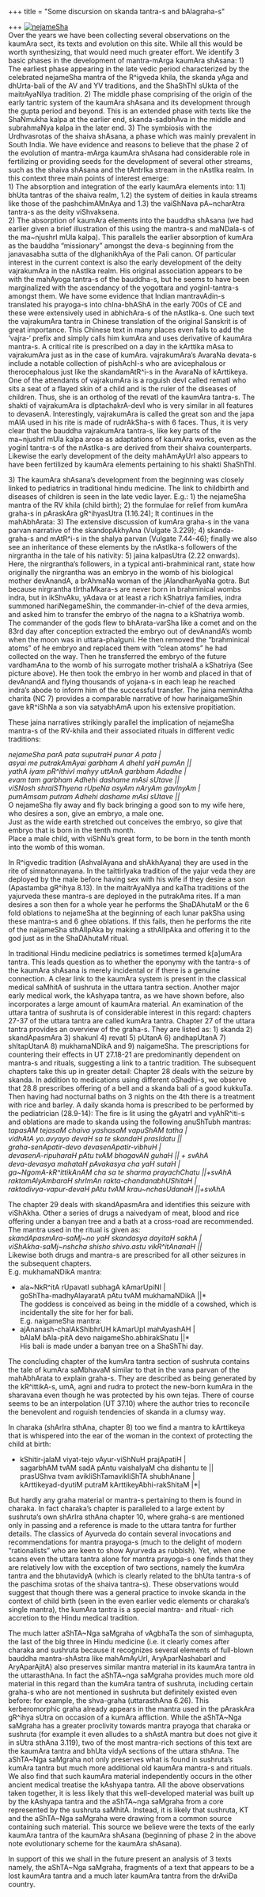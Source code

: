 +++
title = "Some discursion on skanda tantra-s and bAlagraha-s"

+++
[![](https://i2.wp.com/farm4.static.flickr.com/3184/2828977611_2ea439e712_o.jpg
"nejameSha")](http://farm4.static.flickr.com/3184/2828977611_2ea439e712_o.jpg)  
Over the years we have been collecting several observations on the
kaumAra sect, its texts and evolution on this site. While all this would
be worth synthesizing, that would need much greater effort. We identify
3 basic phases in the development of mantra-mArga kaumAra shAsana: 1)
The earliest phase appearing in the late vedic period characterized by
the celebrated nejameSha mantra of the R^igveda khila, the skanda yAga
and dhUrta-bali of the AV and YV traditions, and the ShaShThI sUkta of
the maitrAyaNIya tradition. 2) The middle phase comprising of the origin
of the early tantric system of the kaumAra shAsana and its development
through the gupta period and beyond. This is an extended phase with
texts like the ShaNmukha kalpa at the earlier end, skanda-sadbhAva in
the middle and subrahmaNya kalpa in the later end. 3) The symbiosis with
the Urdhvasrotas of the shaiva shAsana, a phase which was mainly
prevalent in South India. We have evidence and reasons to believe that
the phase 2 of the evolution of mantra-mArga kaumAra shAsana had
considerable role in fertilizing or providing seeds for the development
of several other streams, such as the shaiva shAsana and the tAntrIka
stream in the nAstIka realm. In this context three main points of
interest emerge:  
1\) The absorption and integration of the early kaumAra elements into:
1.1) bhUta tantras of the shaiva realm, 1.2) the system of deities in
kaula streams like those of the pashchimAMnAya and 1.3) the vaiShNava
pA\~ncharAtra tantra-s as the deity viShvaksena.  
2\) The absorption of kaumAra elements into the bauddha shAsana (we had
earlier given a brief illustration of this using the mantra-s and
maNDala-s of the ma\~njushrI mUla kalpa). This parallels the earlier
absorption of kumAra as the bauddha “missionary” amongst the deva-s
beginning from the janavasabha sutta of the dIghanikhAya of the Pali
canon. Of particular interest in the current context is also the early
development of the deity vajrakumAra in the nAstIka realm. His original
association appears to be with the mahAyoga tantra-s of the bauddha-s,
but he seems to have been marginalized with the ascendancy of the
yogottara and yoginI-tantra-s amongst them. We have some evidence that
Indian mantravAdin-s translated his prayoga-s into chIna-bhAShA in the
early 700s of CE and these were extensively used in abhichAra-s of the
nAstIka-s. One such text the vajrakumAra tantra in Chinese translation
of the original Sanskrit is of great importance. This Chinese text in
many places even fails to add the ‘vajra-‘ prefix and simply calls him
kumAra and uses derivative of kaumAra mantra-s. A critical rite is
prescribed on a day in the kArttika mAsa to vajrakumAra just as in the
case of kumAra. vajrakumAra’s AvaraNa devata-s include a notable
collection of pishAchI-s who are avicephalous or therocephalous just
like the skandamAtR^i-s in the AvaraNa of kArttikeya. One of the
attendants of vajrakumAra is a roguish devI called rematI who sits a
seat of a flayed skin of a child and is the ruler of the diseases of
children. Thus, she is an ortholog of the revatI of the kaumAra
tantra-s. The shakti of vajrakumAra is dIptachakrA-devI who is very
similar in all features to devasenA. Interestingly, vajrakumAra is
called the great son and the japa mAlA used in his rite is made of
rudrAkSha-s with 6 faces. Thus, it is very clear that the bauddha
vajrakumAra tantra-s, like key parts of the ma\~njushrI mUla kalpa arose
as adaptations of kaumAra works, even as the yoginI tantra-s of the
nAstIka-s are derived from their shaiva counterparts. Likewise the early
development of the deity mahAmAyUrI also appears to have been fertilized
by kaumAra elements pertaining to his shakti ShaShThI.

3\) The kaumAra shAsana’s development from the beginning was closely
linked to pediatrics in traditional hindu medicine. The link to
childbirth and diseases of children is seen in the late vedic layer.
E.g.: 1) the nejameSha mantra of the RV khila (child birth); 2) the
formulae for relief from kumAra graha-s in pAraskAra gR^ihyasUtra
(1.16.24); It continues in the mahAbhArata: 3) The extensive discussion
of kumAra graha-s in the vana parvan narrative of the skandopAkhyAna
(Vulgate 3.229); 4) skanda- graha-s and mAtR^i-s in the shalya parvan
(Vulgate 7.44-46); finally we also see an inheritance of these elements
by the nAstIka-s followers of the nirgrantha in the tale of his
nativity: 5) jaina kalpasUtra (2.22 onwards). Here, the nirgrantha’s
followers, in a typical anti-brahminical rant, state how originally the
nirgrantha was an embryo in the womb of his biological mother devAnandA,
a brAhmaNa woman of the jAlandharAyaNa gotra. But because nirgrantha
tIrthaMkara-s are never born in brahminical wombs indra, but in
ikShvAku, yAdava or at least a rich kShatriya families, indra summoned
hariNegameShin, the commander-in-chief of the deva armies, and asked him
to transfer the embryo of the nagna to a kShatriya womb. The commander
of the gods flew to bhArata-varSha like a comet and on the 83rd day
after conception extracted the embryo out of devAnandA’s womb when the
moon was in uttara-phalguni. He then removed the “brahminical atoms” of
he embryo and replaced them with “clean atoms” he had collected on the
way. Then he transferred the embryo of the future vardhamAna to the womb
of his surrogate mother trishalA a kShatriya (See picture above). He
then took the embryo in her womb and placed in that of devAnandA and
flying thousands of yojana-s in each leap he reached indra’s abode to
inform him of the successful transfer. The jaina neminAtha charita (NC
7) provides a comparable narrative of how harinaigameShin gave kR^iShNa
a son via satyabhAmA upon his extensive propitiation.

These jaina narratives strikingly parallel the implication of nejameSha
mantra-s of the RV-khila and their associated rituals in different vedic
traditions:

*nejameSha parA pata suputraH punar A pata |  
asyai me putrakAmAyai garbham A dhehI yaH pumAn ||  
yathA iyam pR^ithivI mahyy uttAnA garbham Adadhe |  
evam tam garbham Adhehi dashame mAsi sUtave ||  
viSNosh shraiSThyena rUpeNa asyAm nAryAm gavInyAm |  
pumAmsam putram Adhehi dashame mAsi sUtave ||*  
O nejameSha fly away and fly back bringing a good son to my wife here,
who desires a son, give an embryo, a male one.  
Just as the wide earth stretched out conceives the embryo, so give that
embryo that is born in the tenth month.  
Place a male child, with viShNu’s great form, to be born in the tenth
month into the womb of this woman.

In R^igvedic tradition (AshvalAyana and shAkhAyana) they are used in the
rite of simnatonnayana. In the taittirIyaka tradition of the yajur veda
they are deployed by the male before having sex with his wife if they
desire a son (Apastamba gR^ihya 8.13). In the maitrAyaNIya and kaTha
traditions of the yajurveda these mantra-s are deployed in the putrakAma
rites. If a man desires a son then for a whole year he performs the
ShaDAhutaM or the 6 fold oblations to nejameSha at the beginning of each
lunar pakSha using these mantra-s and 6 ghee oblations. If this fails,
then he performs the rite of the naijameSha sthAlIpAka by making a
sthAlIpAka and offering it to the god just as in the ShaDAhutaM ritual.

In traditional Hindu medicine pediatrics is sometimes termed k\[a\]umAra
tantra. This leads question as to whether the eponymy with the tantra-s
of the kaumAra shAsana is merely incidental or if there is a genuine
connection. A clear link to the kaumAra system is present in the
classical medical saMhitA of sushruta in the uttara tantra section.
Another major early medical work, the kAshyapa tantra, as we have shown
before, also incorporates a large amount of kaumAra material. An
examination of the uttara tantra of sushruta is of considerable interest
in this regard: chapters 27-37 of the uttara tantra are called kumAra
tantra. Chapter 27 of the uttara tantra provides an overview of the
graha-s. They are listed as: 1) skanda 2) skandApasmAra 3) shakunI 4)
revatI 5) pUtanA 6) andhapUtanA 7) shItapUtanA 8) mukhamaNDikA and 9)
naigameSha. The prescriptions for countering their effects in UT
27.18-21 are predominantly dependent on mantra-s and rituals, suggesting
a link to a tantric tradition. The subsequent chapters take this up in
greater detail: Chapter 28 deals with the seizure by skanda. In addition
to medications using different oShadhi-s, we observe that 28.8
prescribes offering of a bell and a skanda bali of a good kukkuTa. Then
having had nocturnal baths on 3 nights on the 4th there is a treatment
with rice and barley. A daily skanda homa is prescribed to be performed
by the pediatrician (28.9-14): The fire is lit using the gAyatrI and
vyAhR^iti-s and oblations are made to skanda using the following
anuShTubh mantras:  
*tapasAM tejasaM chaiva yashasaM vapuShAM tatha |  
vidhAtA yo.avyayo devaH sa te skandaH prasIdatu ||  
graha-senApatir-devo devasenApatir-vibhuH |  
devasenA-ripuharaH pAtu tvAM bhagavAN guhaH || + svAhA  
deva-devasya mahataH pAvakasya cha yaH sutaH |  
ga\~NgomA-kR^ittikAnAM cha sa te sharma prayachChatu ||+svAhA  
raktamAlyAmbaraH shrImAn rakta-chandanabhUShitaH |  
raktadivya-vapur-devaH pAtu tvAM krau\~nchasUdanaH ||+svAhA*

The chapter 29 deals with skandApasmAra and identifies this seizure with
viShAkha. Other a series of drugs a naivedyam of meat, blood and rice
offering under a banyan tree and a bath at a cross-road are recommended.
The mantra used in the ritual is given as:  
*skandApasmAra-saMj\~no yaH skandasya dayitaH sakhA |  
viShAkha-saMj\~nshcha shisho shivo.astu vikR^itAnanaH ||*  
Likewise both drugs and mantra-s are prescribed for all other seizures
in the subsequent chapters.  
E.g. mukhamaNDikA mantra:  
* ala\~NkR^itA rUpavatI subhagA kAmarUpiNI |  
goShTha-madhyAlayaratA pAtu tvAM mukhamaNDikA ||*  
The goddess is conceived as being in the middle of a cowshed, which is
incidentally the site for her for bali.  
E.g. naigameSha mantra:  
* ajAnanash-chalAkShibhrUH kAmarUpI mahAyashAH |  
bAlaM bAla-pitA devo naigameSho.abhirakShatu ||*  
His bali is made under a banyan tree on a ShaShThi day.

The concluding chapter of the kumAra tantra section of sushruta contains
the tale of kumAra saMbhavaM similar to that in the vana parvan of the
mahAbhArata to explain graha-s. They are described as being generated by
the kR^ittikA-s, umA, agni and rudra to protect the new-born kumAra in
the sharavana even though he was protected by his own tejas. There of
course seems to be an interpolation (UT 37.10) where the author tries to
reconcile the benevolent and roguish tendencies of skanda in a clumsy
way.

In charaka (shArIra sthAna, chapter 8) too we find a mantra to
kArttikeya that is whispered into the ear of the woman in the context of
protecting the child at birth:  
* kShitir-jalaM viyat-tejo vAyur-viShNuH prajApatiH |  
sagarbhAM tvAM sadA pAntu vaishalyaM cha dishantu te ||  
prasUShva tvam avikliShTamavikliShTA shubhAnane |  
kArttikeyad-dyutiM putraM kArttikeyAbhi-rakShitaM |*|

But hardly any graha material or mantra-s pertaining to them is found in
charaka. In fact charaka’s chapter is paralleled to a large extent by
sushruta’s own shArIra sthAna chapter 10, where graha-s are mentioned
only in passing and a reference is made to the uttara tantra for further
details. The classics of Ayurveda do contain several invocations and
recommendations for mantra prayoga-s (much to the delight of modern
“rationalists” who are keen to show Ayurveda as rubbish). Yet, when
one scans even the uttara tantra alone for mantra prayoga-s one finds
that they are relatively low with the exception of two sections, namely
the kumAra tantra and the bhutavidyA (which is clearly related to the
bhUta tantra-s of the paschima srotas of the shaiva tantra-s). These
observations would suggest that though there was a general practice to
invoke skanda in the context of child birth (seen in the even earlier
vedic elements or charaka’s single mantra), the kumAra tantra is a
special mantra- and ritual- rich accretion to the Hindu medical
tradition.

The much latter aShTA\~Nga saMgraha of vAgbhaTa the son of simhagupta,
the last of the big three in Hindu medicine (i.e. it clearly comes after
charaka and sushruta because it recognizes several elements of
full-blown bauddha mantra-shAstra like mahAmAyUrI, AryAparNashabarI and
AryAparAjitA) also preserves similar mantra material in its kaumAra
tantra in the uttarasthAna. In fact the aShTA\~nga saMgraha provides
much more old material in this regard than the kumAra tantra of
sushruta, including certain graha-s who are not mentioned in sushruta
but definitely existed even before: for example, the shva-graha
(uttarasthAna 6.26). This kerberomorphic graha already appears in the
mantra used in the pAraskAra gR^ihya sUtra on occasion of a kumAra
affliction. While the aShTA\~Nga saMgraha has a greater proclivity
towards mantra prayoga that charaka or sushruta (for example it even
alludes to a shAstA mantra but does not give it in sUtra sthAna 3.119),
two of the most mantra-rich sections of this text are the kaumAra tantra
and bhUta vidyA sections of the uttara sthAna. The aShTA\~Nga saMgraha
not only preserves what is found in sushruta’s kumAra tantra but much
more additional old kaumAra mantra-s and rituals. We also find that such
kaumAra material independently occurs in the other ancient medical
treatise the kAshyapa tantra. All the above observations taken together,
it is less likely that this well-developed material was built up by the
kAshyapa tantra and the aShTA\~nga saMgraha from a core represented by
the sushruta saMhitA. Instead, it is likely that sushruta, KT and the
aShTA\~Nga saMgraha were drawing from a common source containing such
material. This source we believe were the texts of the early kaumAra
tantra of the kaumAra shAsana (beginning of phase 2 in the above note
evolutionary scheme for the kaumAra shAsana).

In support of this we shall in the future present an analysis of 3 texts
namely, the aShTA\~Nga saMgraha, fragments of a text that appears to be
a lost kaumAra tantra and a much later kaumAra tantra from the drAviDa
country.
